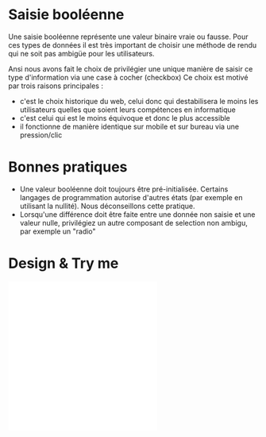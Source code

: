 # Saisie booléenne

Une saisie booléenne représente une valeur binaire vraie ou fausse.
Pour ces types de données il est très important de choisir une méthode de rendu qui ne soit pas ambigüe pour les utilisateurs.

Ansi nous avons fait le choix de privilégier une unique manière de saisir ce type d'information via une case à cocher (checkbox)
Ce choix est motivé par trois raisons principales :

- c'est le choix historique du web, celui donc qui destabilisera le moins les utilisateurs quelles que soient leurs compétences en informatique
- c'est celui qui est le moins équivoque et donc le plus accessible
- il fonctionne de manière identique sur mobile et sur bureau via une pression/clic

# Bonnes pratiques

- Une valeur booléenne doit toujours être pré-initialisée. Certains langages de programmation autorise d'autres états (par exemple en utilisant la nullité). Nous déconseillons cette pratique.
- Lorsqu'une différence doit être faite entre une donnée non saisie et une valeur nulle, privilégiez un autre composant de selection non ambigu, par exemple un "radio" 


# Design & Try me

<iframe src="/design-system/iframes/molecules/boolean-input.html" height="300px" scrolling="no" style="border:none;" ></iframe>